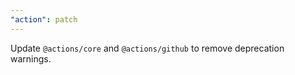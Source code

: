 ```yaml
---
"action": patch
---
```


Update `@actions/core` and `@actions/github` to remove deprecation warnings.
